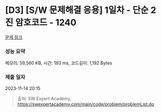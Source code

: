 # [D3] [S/W 문제해결 응용] 1일차 - 단순 2진 암호코드 - 1240 

[문제 링크](https://swexpertacademy.com/main/code/problem/problemDetail.do?contestProbId=AV15FZuqAL4CFAYD) 

### 성능 요약

메모리: 59,560 KB, 시간: 193 ms, 코드길이: 1,192 Bytes

### 제출 일자

2023-11-14 20:15



> 출처: SW Expert Academy, https://swexpertacademy.com/main/code/problem/problemList.do